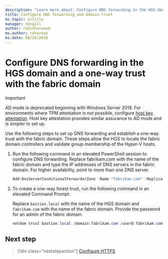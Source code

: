 ```yaml
---
description: "Learn more about: Configure DNS forwarding in the HGS domain and a one-way trust with the fabric domain"
title: Configure DNS forwarding and domain trust
ms.topic: article
manager: dongill
author: robinharwood
ms.author: roharwoo
ms.date: 08/29/2018
---
```


# Configure DNS forwarding in the HGS domain and a one-way trust with the fabric domain

>

>[!IMPORTANT]
>AD mode is deprecated beginning with Windows Server 2019. For environments where TPM attestation is not possible, configure [host key attestation](guarded-fabric-initialize-hgs-key-mode.md). Host key attestation provides similar assurance to AD mode and is simpler to set up.

Use the following steps to set up DNS forwarding and establish a one-way trust with the fabric domain. These steps allow the HGS to locate the fabric domain controllers and validate group membership of the Hyper-V hosts.

1.  Run the following command in an elevated PowerShell session to configure DNS forwarding. Replace fabrikam.com with the name of the fabric domain and type the IP addresses of DNS servers in the fabric domain. For higher availability, point to more than one DNS server.

    ```powershell
    Add-DnsServerConditionalForwarderZone -Name "fabrikam.com" -ReplicationScope "Forest" -MasterServers <DNSserverAddress1>, <DNSserverAddress2>
    ```

2.  To create a one-way forest trust, run the following command in an elevated Command Prompt:

    Replace `bastion.local` with the name of the HGS domain and `fabrikam.com` with the name of the fabric domain. Provide the password for an admin of the fabric domain.

    ```powershell
    netdom trust bastion.local /domain:fabrikam.com /userD:fabrikam.com\Administrator /passwordD:<password> /add
    ```

## Next step

> [!div class="nextstepaction"]
> [Configure HTTPS](guarded-fabric-configure-hgs-https.md)
